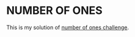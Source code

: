# NUMBER OF ONES

This is my solution of [number of ones challenge](https://www.codeeval.com/open_challenges/16/).
